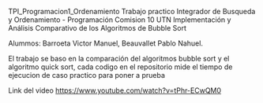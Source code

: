 TPI_Programacion1_Ordenamiento
Trabajo practico Integrador de Busqueda y Ordenamiento - Programación Comision 10 UTN Implementación y Análisis Comparativo de los Algoritmos de Bubble Sort

Alummos: Barroeta Victor Manuel, Beauvallet Pablo Nahuel.

El trabajo se baso en la comparación del algoritmos bubble sort y el algoritmo quick sort, cada codigo en el repositorio mide el tiempo de ejecucion de caso practico para poner a prueba

Link del video https://www.youtube.com/watch?v=tPhr-ECwQM0
